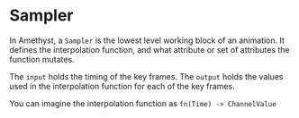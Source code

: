 # Sampler

In Amethyst, a `Sampler` is the lowest level working block of an animation. It defines the interpolation function, and what attribute or set of attributes the function mutates.

The `input` holds the timing of the key frames. The `output` holds the values used in the interpolation function for each of the key frames.

You can imagine the interpolation function as `fn(Time) -> ChannelValue`
